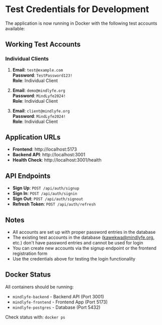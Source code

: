 # Test Credentials for Development

The application is now running in Docker with the following test accounts available:

## Working Test Accounts

### Individual Clients
1. **Email**: `test@example.com`  
   **Password**: `TestPassword123!`  
   **Role**: Individual Client

2. **Email**: `demo@mindlyfe.org`  
   **Password**: `MindLyfe2024!`  
   **Role**: Individual Client

3. **Email**: `client@mindlyfe.org`  
   **Password**: `MindLyfe2024!`  
   **Role**: Individual Client

## Application URLs

- **Frontend**: http://localhost:5173
- **Backend API**: http://localhost:3001
- **Health Check**: http://localhost:3001/health

## API Endpoints

- **Sign Up**: `POST /api/auth/signup`
- **Sign In**: `POST /api/auth/signin`
- **Sign Out**: `POST /api/auth/signout`
- **Refresh Token**: `POST /api/auth/refresh`

## Notes

- All accounts are set up with proper password entries in the database
- The existing test accounts in the database (kawekwa@mindlyfe.org, etc.) don't have password entries and cannot be used for login
- You can create new accounts via the signup endpoint or the frontend registration form
- Use the credentials above for testing the login functionality

## Docker Status

All containers should be running:
- `mindlyfe-backend` - Backend API (Port 3001)
- `mindlyfe-frontend` - Frontend App (Port 5173) 
- `mindlyfe-postgres` - Database (Port 5432)

Check status with: `docker ps`
